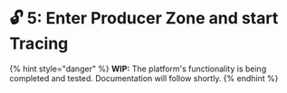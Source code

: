 # 🔓 5: Enter Producer Zone and start Tracing

{% hint style="danger" %}
**WIP:** The platform's functionality is being completed and tested. Documentation will follow shortly.
{% endhint %}
